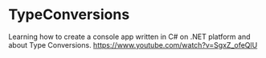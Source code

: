 # TypeConversions
Learning how to create a console app written in C# on .NET platform and about Type Conversions.
https://www.youtube.com/watch?v=SgxZ_ofeQlU
